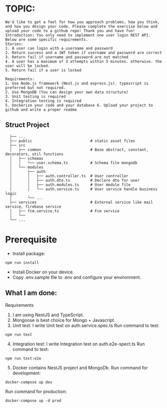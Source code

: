 # TOPIC:
```
We'd like to get a feel for how you approach problems, how you think, and how you design your code. Please complete the exercise below and upload your code to a github repo! Thank you and have fun! 
Introduction: You only need to implement one user login REST API. Below are some specific requirements. 
Stories: 
1. A user can login with a username and password 
2. Return success and a JWT token if username and password are correct 
3. Return fail if username and password are not matched 
4. A user has a maximum of 3 attempts within 5 minutes. otherwise. the user will be locked. 
5. Return fail if a user is locked

Requirements: 
1. Use Node.js framework (Nest.js and express.js). typescript is preferred but not required. 
2. Use MongoDB (You can design your own data structure) 
3. Unit testing is required 
4. Integration testing is required 
5. Dockerize your code and your database 6. Upload your project to github and write a proper readme 
```
## Struct Project
```
  ├── ...
  ├── public                          # static asset files 
  ├── src                     
  │   ├── common                      # Base abstract, constant, decorators, util functions
  │   ├── schemas
  │   │   └── user.schema.ts          # Schema file mongodb
  │   └── modules             
  │       ├── auth                  
  │       │   ├── auth.controller.ts  # User controller
  │       │   ├── auth.dto.ts         # Declare dto for user
  │       │   ├── auth.modules.ts     # User module file
  │       │   └── auth.service.ts     # User service handle business logic
  │       └── ...
  ├── services                        # External service like mail service, firebase service
  │   ├── fcm.service.ts              # Fcm service
  │   └──
  └── ...
```
# Prerequisite
- Install package:
```
npm run install
```
- Install Docker on your device.
- Copy .env.sample file to .env and configure your environment.
## What I am done:

Requirements
1. I am using NestJS and TypeScript.
2. Mongoose is best choice for Mongo + Javascript.
3. Unit test: I write Unit test on auth.service.spec.ts
Run command to test:
```
npm run test
```
4. Integration test: I write Integration test on auth.e2e-spect.ts
Run command to test:
```
npm run test:e2e
```
5. Docker contains NestJS project and MongoDb.
Run command for development:
```
docker-compose up dev
```
Run command for production:
```
docker-compose up -d prod
```
